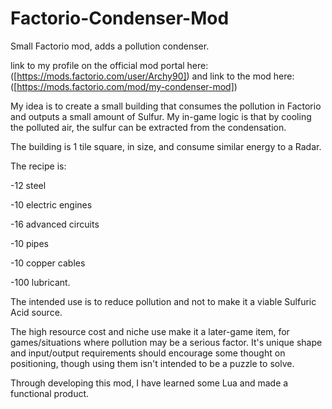 # Factorio-Condenser-Mod
Small Factorio mod, adds a pollution condenser.

link to my profile on the official mod portal here: 
([https://mods.factorio.com/user/Archy90])
and link to the mod here:
([https://mods.factorio.com/mod/my-condenser-mod])


My idea is to create a small building that consumes the pollution in Factorio and outputs a small amount of Sulfur. My in-game logic is that by cooling the polluted air, the sulfur can be extracted from the condensation.

The building is 1 tile square, in size, and consume similar energy to a Radar. 

The recipe is: 

-12 steel

-10 electric engines

-16 advanced circuits

-10 pipes

-10 copper cables

-100 lubricant.

The intended use is to reduce pollution and not to make it a viable Sulfuric Acid source.

The high resource cost and niche use make it a later-game item, for games/situations where pollution may be a serious factor.
It's unique shape and input/output requirements should encourage some thought on positioning, though using them isn't intended to be a puzzle to solve.

Through developing this mod, I have learned some Lua and made a functional product.
